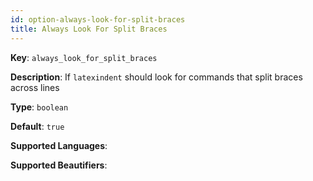 ```yaml
---
id: option-always-look-for-split-braces
title: Always Look For Split Braces
---
```

**Key**: `always_look_for_split_braces`

**Description**: If `latexindent` should look for commands that split braces across lines

**Type**: `boolean`

**Default**: `true`

**Supported Languages**: 

**Supported Beautifiers**: 
